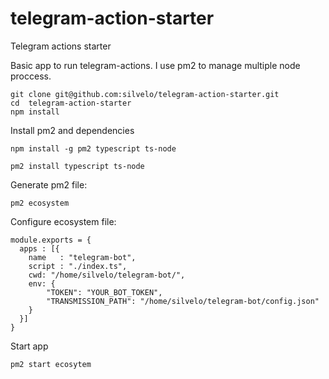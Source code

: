 # telegram-action-starter
Telegram actions starter

Basic app to run telegram-actions. I use pm2 to manage multiple node proccess.

```
git clone git@github.com:silvelo/telegram-action-starter.git
cd  telegram-action-starter
npm install
```

Install pm2 and dependencies
```
npm install -g pm2 typescript ts-node

pm2 install typescript ts-node
```

Generate pm2 file:
```
pm2 ecosystem
```

Configure ecosystem file:

```
module.exports = {
  apps : [{
    name   : "telegram-bot",
    script : "./index.ts",
    cwd: "/home/silvelo/telegram-bot/",
    env: {
        "TOKEN": "YOUR_BOT_TOKEN",
        "TRANSMISSION_PATH": "/home/silvelo/telegram-bot/config.json"
    }
  }]
}
```

Start app
```
pm2 start ecosytem
```
